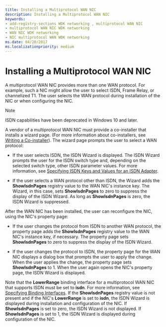 ```yaml
---
title: Installing a Multiprotocol WAN NIC
description: Installing a Multiprotocol WAN NIC
keywords:
- add-registry-sections WDK networking , multiprotocol WAN NIC
- multiprotocol WAN NIC WDK networking
- WAN NIC WDK networking
- NIC multiprotocol WAN WDK networking
ms.date: 04/20/2017
ms.localizationpriority: medium
---
```


# Installing a Multiprotocol WAN NIC





A multiprotocol WAN NIC provides more than one WAN protocol. For example, such a NIC might allow the user to select ISDN, Frame Relay, or channelized T1. The user selects the WAN protocol during installation of the NIC or when configuring the NIC.

> [!NOTE]
> ISDN capabilities have been deprecated in Windows 10 and later. 


A vendor of a multiprotocol WAN NIC must provide a co-installer that installs a wizard page. (For more information about co-installers, see [Writing a Co-installer](../install/writing-a-co-installer.md)). The wizard page prompts the user to select a WAN protocol:

-   If the user selects ISDN, the ISDN Wizard is displayed. The ISDN Wizard prompts the user for the ISDN switch type and, depending on the selected switch type, other ISDN parameter values. For more information, see [Specifying ISDN Keys and Values for an ISDN Adapter](specifying-isdn-keys-and-values-for-an-isdn-adapter.md).

-   If the user selects a WAN protocol other than ISDN, the Wizard adds the **ShowIsdnPages** registry value to the WAN NIC's instance key. The Wizard, in this case, sets **ShowIsdnPages** to zero to suppress the display of the ISDN Wizard. As long as **ShowIsdnPages** is zero, the ISDN Wizard is suppressed.

After the WAN NIC has been installed, the user can reconfigure the NIC, using the NIC's property page:

-   If the user changes the protocol from ISDN to another WAN protocol, the property page adds the **ShowIsdnPages** registry value to the WAN NIC's instance key, if necessary. The property page sets **ShowIsdnPages** to zero to suppress the display of the ISDN Wizard.

-   If the user changes the protocol to ISDN, the property page for the WAN NIC displays a dialog box that prompts the user to apply the change. When the user applies the change, the property page sets **ShowIsdnPages** to 1. When the user again opens the NIC's property page, the ISDN Wizard is displayed.

Note that the **LowerRange** binding interface for a multiprotocol WAN NIC that supports ISDN must be set to **isdn**. For more information, see [Specifying Binding Interfaces](specifying-binding-interfaces.md). If the **ShowIsdnPages** registry value is not present and if the NIC's **LowerRange** is set to **isdn**, the ISDN Wizard is displayed during installation and configuration of the NIC. If **ShowIsdnPages** is set to zero, the ISDN Wizard is not displayed. If **ShowIsdnPages** is set to 1, the ISDN Wizard is displayed during configuration of the NIC.

 

